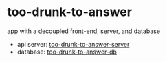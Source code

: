 # too-drunk-to-answer

app with a decoupled front-end, server, and database
* api server: [too-drunk-to-answer-server](https://github.com/laneysmith/too-drunk-to-answer-server)
* database: [too-drunk-to-answer-db](https://github.com/laneysmith/too-drunk-to-answer-db)

